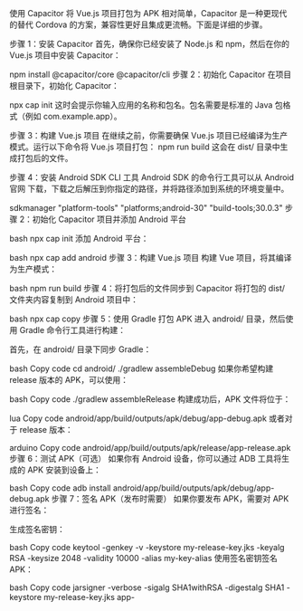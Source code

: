 使用 Capacitor 将 Vue.js 项目打包为 APK 相对简单，Capacitor 是一种更现代的替代 Cordova 的方案，兼容性更好且集成更流畅。下面是详细的步骤。

步骤 1：安装 Capacitor
首先，确保你已经安装了 Node.js 和 npm，然后在你的 Vue.js 项目中安装 Capacitor：

npm install @capacitor/core @capacitor/cli
步骤 2：初始化 Capacitor
在项目根目录下，初始化 Capacitor：

npx cap init
这时会提示你输入应用的名称和包名。包名需要是标准的 Java 包格式（例如 com.example.app）。

步骤 3：构建 Vue.js 项目
在继续之前，你需要确保 Vue.js 项目已经编译为生产模式。运行以下命令将 Vue.js 项目打包：
npm run build
这会在 dist/ 目录中生成打包后的文件。

步骤 4：安装 Android SDK CLI 工具
Android SDK 的命令行工具可以从 Android 官网 下载，下载之后解压到你指定的路径，并将路径添加到系统的环境变量中。

sdkmanager "platform-tools" "platforms;android-30" "build-tools;30.0.3"
步骤 2：初始化 Capacitor 项目并添加 Android 平台

bash
npx cap init
添加 Android 平台：

bash
npx cap add android
步骤 3：构建 Vue.js 项目
构建 Vue 项目，将其编译为生产模式：

bash
npm run build
步骤 4：将打包后的文件同步到 Capacitor
将打包的 dist/ 文件夹内容复制到 Android 项目中：

bash
npx cap copy
步骤 5：使用 Gradle 打包 APK
进入 android/ 目录，然后使用 Gradle 命令行工具进行构建：

首先，在 android/ 目录下同步 Gradle：

bash
Copy code
cd android/
./gradlew assembleDebug
如果你希望构建 release 版本的 APK，可以使用：

bash
Copy code
./gradlew assembleRelease
构建成功后，APK 文件将位于：

lua
Copy code
android/app/build/outputs/apk/debug/app-debug.apk
或者对于 release 版本：

arduino
Copy code
android/app/build/outputs/apk/release/app-release.apk
步骤 6：测试 APK（可选）
如果你有 Android 设备，你可以通过 ADB 工具将生成的 APK 安装到设备上：

bash
Copy code
adb install android/app/build/outputs/apk/debug/app-debug.apk
步骤 7：签名 APK（发布时需要）
如果你要发布 APK，需要对 APK 进行签名：

生成签名密钥：

bash
Copy code
keytool -genkey -v -keystore my-release-key.jks -keyalg RSA -keysize 2048 -validity 10000 -alias my-key-alias
使用签名密钥签名 APK：

bash
Copy code
jarsigner -verbose -sigalg SHA1withRSA -digestalg SHA1 -keystore my-release-key.jks app-